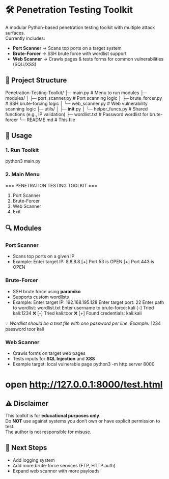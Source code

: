 # 🛠️ Penetration Testing Toolkit

A modular Python-based penetration testing toolkit with multiple attack surfaces.  
Currently includes:

- **Port Scanner** → Scans top ports on a target system  
- **Brute-Forcer** → SSH brute force with wordlist support  
- **Web Scanner** → Crawls pages & tests forms for common vulnerabilities (SQLi/XSS)



## 📂 Project Structure

Penetration-Testing-Toolkit/
├─ main.py                # Menu to run modules
├─ modules/
│   ├─ port_scanner.py    # Port scanning logic
│   ├─ brute_forcer.py    # SSH brute-forcing logic
│   └─ web_scanner.py     # Web vulnerability scanning logic
├─ utils/
│   ├─ __init__.py
│   └─ helper_funcs.py    # Shared functions (e.g., IP validation)
├─ wordlist.txt           # Password wordlist for brute-forcer
└─ README.md              # This file



## 🚀 Usage

### 1. Run Toolkit
python3 main.py

### 2. Main Menu
=== PENETRATION TESTING TOOLKIT ===
1. Port Scanner
2. Brute-Forcer
3. Web Scanner
4. Exit



## 🔍 Modules

### Port Scanner
- Scans top ports on a given IP  
- Example:
Enter target IP: 8.8.8.8
[+] Port 53 is OPEN
[+] Port 443 is OPEN



### Brute-Forcer
- SSH brute force using **paramiko**  
- Supports custom wordlists  
- Example:
Enter target IP: 192.168.195.128
Enter target port: 22
Enter path to wordlist: wordlist.txt
Enter username to brute-force: kali
[-] Tried kali:1234 ❌
[-] Tried kali:toor ❌
[+] Found credentials: kali:kali

💡 *Wordlist should be a text file with one password per line. Example:*
1234
password
toor
kali



### Web Scanner
- Crawls forms on target web pages  
- Tests inputs for **SQL Injection** and **XSS**  
- Example target: local vulnerable page
python3 -m http.server 8000
# open http://127.0.0.1:8000/test.html





## ⚠️ Disclaimer
This toolkit is for **educational purposes only**.  
Do **NOT** use against systems you don’t own or have explicit permission to test.  
The author is not responsible for misuse.  



## 🧩 Next Steps
- Add logging system  
- Add more brute-force services (FTP, HTTP auth)  
- Expand web scanner with more payloads
